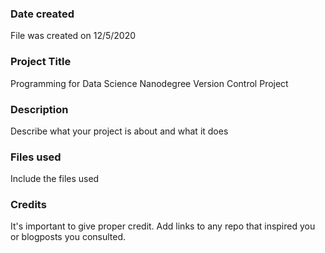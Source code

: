 ### Date created
File was created on 12/5/2020

### Project Title
Programming for Data Science Nanodegree Version Control Project

### Description
Describe what your project is about and what it does

### Files used
Include the files used

### Credits
It's important to give proper credit. Add links to any repo that inspired you or blogposts you consulted.
